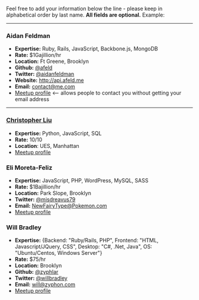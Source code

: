 Feel free to add your information below the line - please keep in alphabetical order by last name.  **All fields are optional.**  Example:

---------------

### Aidan Feldman
* **Expertise:** Ruby, Rails, JavaScript, Backbone.js, MongoDB
* **Rate:** $1Gajillion/hr
* **Location:** Ft Greene, Brooklyn
* **Github:** [@afeld](https://github.com/afeld)
* **Twitter:** [@aidanfeldman](https://twitter.com/aidanfeldman)
* **Website:** http://api.afeld.me
* **Email:** contact@me.com
* [Meetup profile](http://www.meetup.com/hackerhours/members/8818215/) <-- allows people to contact you without getting your email address

----------------

### [Christopher Liu](https://github.com/christopherliu)
* **Expertise:** Python, JavaScript, SQL
* **Rate:** 10/10
* **Location**: UES, Manhattan
* [Meetup profile](http://www.meetup.com/hackerhours/members/7191372/)

### Eli Moreta-Feliz
* **Expertise:** JavaScript, PHP, WordPress, MySQL, SASS
* **Rate:** $1Bajillion/hr
* **Location:** Park Slope, Brooklyn
* **Twitter:** [@misdreavus79](https://twitter.com/misdreavus79)
* **Email:** NewFairyType@Pokemon.com
* [Meetup profile](http://www.meetup.com/hackerhours/members/53714932/)

### Will Bradley
* **Expertise:** {Backend: "Ruby/Rails, PHP", Frontend: "HTML, Javascript/JQuery, CSS", Desktop: "C#, .Net, Java", OS: "Ubuntu/Centos, Windows Server"}
* **Rate:** $75/hr
* **Location:** Brooklyn
* **Github:** [@zyphlar](https://github.com/zyphlar)
* **Twitter:** [@willbradley](https://twitter.com/willbradley)
* **Email:** will@zyphon.com
* [Meetup profile](http://www.meetup.com/hackerhours/members/10922264/)
